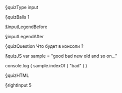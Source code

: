 §quizType
input

§quizBalls
1

§inputLegendBefore


§inputLegendAfter


§quizQuestion
Что будет в консоли ?



§quizJS
var sample = "good bad new old and so on..."

console.log (
    sample.indexOf ( "bad" )
)

§quizHTML


§rightInput
5
